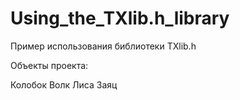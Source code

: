 # Using_the_TXlib.h_library
Пример использования библиотеки TXlib.h

Объекты проекта:

Колобок
Волк
Лиса
Заяц
